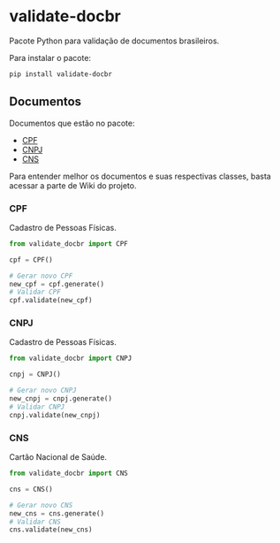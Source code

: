 # validate-docbr
Pacote Python para validação de documentos brasileiros.

Para instalar o pacote:
```bash
pip install validate-docbr
```

## Documentos
Documentos que estão no pacote:

- [CPF](https://github.com/alvarofpp/validate-docbr/wiki/CPF)
- [CNPJ](https://github.com/alvarofpp/validate-docbr/wiki/CNPJ)
- [CNS](https://github.com/alvarofpp/validate-docbr/wiki/CNS)

Para entender melhor os documentos e suas respectivas classes, basta acessar a parte de Wiki do projeto.

### CPF
Cadastro de Pessoas Físicas.

```python
from validate_docbr import CPF

cpf = CPF()

# Gerar novo CPF
new_cpf = cpf.generate()
# Validar CPF
cpf.validate(new_cpf)

```

### CNPJ
Cadastro de Pessoas Físicas.

```python
from validate_docbr import CNPJ

cnpj = CNPJ()

# Gerar novo CNPJ
new_cnpj = cnpj.generate()
# Validar CNPJ
cnpj.validate(new_cnpj)

```

### CNS
Cartão Nacional de Saúde.

```python
from validate_docbr import CNS

cns = CNS()

# Gerar novo CNS
new_cns = cns.generate()
# Validar CNS
cns.validate(new_cns)

```